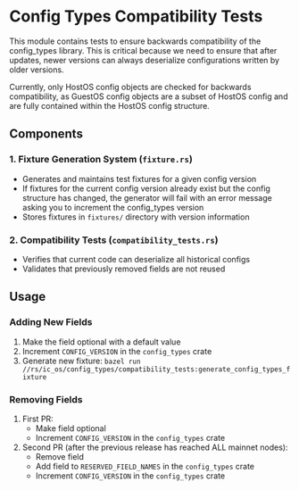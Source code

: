 # Config Types Compatibility Tests

This module contains tests to ensure backwards compatibility of the config_types library. This is critical because we need to ensure that after updates, newer versions can always deserialize configurations written by older versions.

Currently, only HostOS config objects are checked for backwards compatibility, as GuestOS config objects are a subset of HostOS config and are fully contained within the HostOS config structure.

## Components

### 1. Fixture Generation System (`fixture.rs`)
- Generates and maintains test fixtures for a given config version
- If fixtures for the current config version already exist but the config structure has changed, the generator will fail with an error message asking you to increment the config_types version
- Stores fixtures in `fixtures/` directory with version information

### 2. Compatibility Tests (`compatibility_tests.rs`)
- Verifies that current code can deserialize all historical configs
- Validates that previously removed fields are not reused

## Usage

### Adding New Fields
1. Make the field optional with a default value
2. Increment `CONFIG_VERSION` in the `config_types` crate
3. Generate new fixture: `bazel run //rs/ic_os/config_types/compatibility_tests:generate_config_types_fixture`

### Removing Fields
1. First PR:
   - Make field optional
   - Increment `CONFIG_VERSION` in the `config_types` crate
2. Second PR (after the previous release has reached ALL mainnet nodes):
   - Remove field
   - Add field to `RESERVED_FIELD_NAMES` in the `config_types` crate
   - Increment `CONFIG_VERSION` in the `config_types` crate

